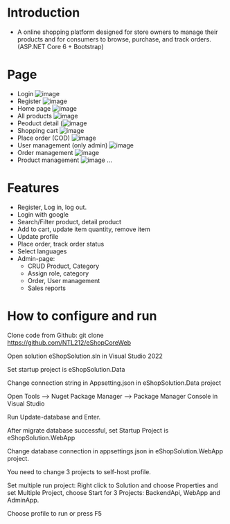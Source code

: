 
# **Introduction**
-  A online shopping platform designed for store owners to manage their products and for 
consumers to browse, purchase, and track orders. (ASP.NET Core 6 + Bootstrap)
# **Page**
- Login ![image](https://github.com/user-attachments/assets/740469d4-2533-4634-80c1-c78bf5fae823)
- Register ![image](https://github.com/user-attachments/assets/6899654a-e4db-4c2b-b7bf-6a3ee1bb9b3a)
- Home page ![image](https://github.com/user-attachments/assets/421b198f-f233-4870-904c-547378f66c17)
- All products ![image](https://github.com/user-attachments/assets/0ae2cc89-7771-4d1d-90e5-ec9dcd3460ce)
- Peoduct detail (![image](https://github.com/user-attachments/assets/41f965bf-841a-491d-aab2-512e7e847ffb)
- Shopping cart ![image](https://github.com/user-attachments/assets/92952d57-22fa-43ae-9a40-bddff34333eb)
- Place order (COD) ![image](https://github.com/user-attachments/assets/96ff3cdd-b91b-4023-bad8-7c81559be481)
- User management (only admin) ![image](https://github.com/user-attachments/assets/45de596e-049a-416f-9981-447894e2fa24)
- Order management ![image](https://github.com/user-attachments/assets/66696d50-d72d-4de9-84c8-e5be78c1762f)
- Product management ![image](https://github.com/user-attachments/assets/b64a099c-82fb-44b9-85cb-fe9e838ad266)
...
# **Features**
-   Register, Log in, log out.
-   Login with google
-   Search/Filter product, detail product
-   Add to cart, update item quantity, remove item
-   Update profile
-   Place order, track order status
-   Select languages
-   Admin-page:
    -   CRUD Product, Category
    -   Assign role, category
    -   Order, User management
    -   Sales reports
      
# **How to configure and run**

  Clone code from Github: git clone https://github.com/NTL212/eShopCoreWeb

  Open solution eShopSolution.sln in Visual Studio 2022

  Set startup project is eShopSolution.Data

  Change connection string in Appsetting.json in eShopSolution.Data project

  Open Tools --> Nuget Package Manager --> Package Manager Console in Visual Studio

  Run Update-database and Enter.

  After migrate database successful, set Startup Project is eShopSolution.WebApp

  Change database connection in appsettings.json in eShopSolution.WebApp project.

  You need to change 3 projects to self-host profile.

  Set multiple run project: Right click to Solution and choose Properties and set Multiple Project, choose Start for 3 Projects: BackendApi, WebApp and AdminApp.

  Choose profile to run or press F5
